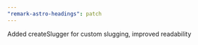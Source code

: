 ```yaml
---
"remark-astro-headings": patch
---
```


Added createSlugger for custom slugging, improved readability
